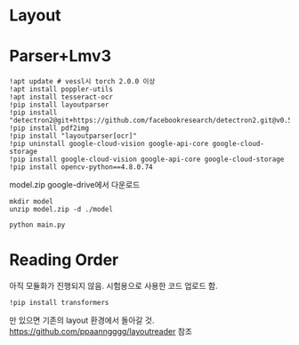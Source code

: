 # Layout



# Parser+Lmv3
```
!apt update # vessl시 torch 2.0.0 이상
!apt install poppler-utils
!apt install tesseract-ocr
!pip install layoutparser
!pip install "detectron2@git+https://github.com/facebookresearch/detectron2.git@v0.5#egg=detectron2"
!pip install pdf2img
!pip install "layoutparser[ocr]"
!pip uninstall google-cloud-vision google-api-core google-cloud-storage
!pip install google-cloud-vision google-api-core google-cloud-storage
!pip install opencv-python==4.8.0.74
```
model.zip google-drive에서 다운로드
```
mkdir model
unzip model.zip -d ./model
```
```
python main.py
```
# Reading Order
아직 모듈화가 진행되지 않음. 시험용으로 사용한 코드 업로드 함.
```
!pip install transformers
```
만 있으면 기존의 layout 환경에서 돌아갈 것.
https://github.com/ppaanngggg/layoutreader 참조
